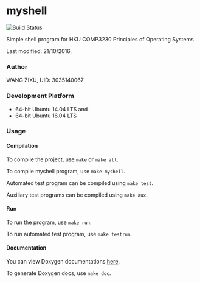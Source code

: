 # myshell
[![Build Status](https://travis-ci.com/LaytonW/myshell.svg?token=koWMU84KrLNtT9bFJ5Lf&branch=master)](https://travis-ci.com/LaytonW/myshell)

Simple shell program for HKU COMP3230 Principles of Operating Systems

Last modified: 21/10/2016,

### Author
WANG ZIXU, UID: 3035140067

### Development Platform
  - 64-bit Ubuntu 14.04 LTS and
  - 64-bit Ubuntu 16.04 LTS

### Usage
#### Compilation
To compile the project, use `make` or `make all`.

To compile myshell program, use `make myshell`.

Automated test program can be compiled using `make test`.

Auxiliary test programs can be compiled using `make aux`.

#### Run
To run the program, use `make run`.

To run automated test program, use `make testrun`.

#### Documentation
You can view Doxygen documentations [here](doc/html/index.html).

To generate Doxygen docs, use `make doc`.
